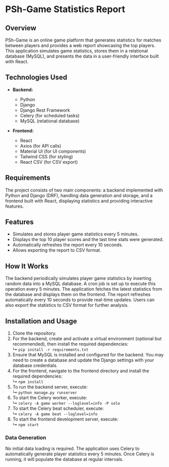 # PSh-Game Statistics Report

## Overview
PSh-Game is an online game platform that generates statistics for matches between players and provides a web report showcasing the top players. This application simulates game statistics, stores them in a relational database (MySQL), and presents the data in a user-friendly interface built with React.

## Technologies Used
- **Backend:**
  - Python
  - Django
  - Django Rest Framework
  - Celery (for scheduled tasks)
  - MySQL (relational database)
  
- **Frontend:**
  - React
  - Axios (for API calls)
  - Material UI (for UI components)
  - Tailwind CSS (for styling)
  - React CSV (for CSV export)
  
## Requirements
The project consists of two main components: a backend implemented with Python and Django (DRF), handling data generation and storage, and a frontend built with React, displaying statistics and providing interactive features.

## Features
- Simulates and stores player game statistics every 5 minutes.
- Displays the top 10 player scores and the last time stats were generated.
- Automatically refreshes the report every 10 seconds.
- Allows exporting the report to CSV format.

## How It Works
The backend periodically simulates player game statistics by inserting random data into a MySQL database. A cron job is set up to execute this operation every 5 minutes. The application fetches the latest statistics from the database and displays them on the frontend. The report refreshes automatically every 10 seconds to provide real-time updates. Users can also export the statistics to CSV format for further analysis.

## Installation and Usage
1. Clone the repository.
2. For the backend, create and activate a virtual environment (optional but recommended), then install the required dependencies:<br>
   ↳ `pip install -r requirements.txt`
3. Ensure that MySQL is installed and configured for the backend. You may need to create a database and update the Django settings with your database credentials.
4. For the frontend, navigate to the frontend directory and install the required dependencies:<br>
   ↳ `npm install`
5. To run the backend server, execute:<br>
   ↳ `python manage.py runserver`
6. To start the Celery worker, execute:<br>
   ↳ `celery -A game worker --loglevel=info -P solo`
7. To start the Celery beat scheduler, execute:<br>
   ↳ `celery -A game beat --loglevel=info`
8. To start the frontend development server, execute:<br>
   ↳ `npm start`

### Data Generation
No initial data loading is required. The application uses Celery to automatically generate player statistics every 5 minutes. Once Celery is running, it will populate the database at regular intervals.
